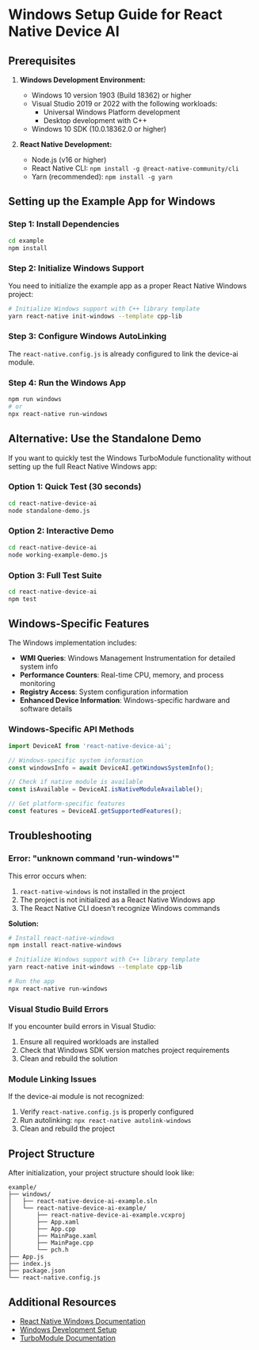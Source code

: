 # Windows Setup Guide for React Native Device AI

## Prerequisites

1. **Windows Development Environment:**
   - Windows 10 version 1903 (Build 18362) or higher
   - Visual Studio 2019 or 2022 with the following workloads:
     - Universal Windows Platform development
     - Desktop development with C++
   - Windows 10 SDK (10.0.18362.0 or higher)

2. **React Native Development:**
   - Node.js (v16 or higher)
   - React Native CLI: `npm install -g @react-native-community/cli`
   - Yarn (recommended): `npm install -g yarn`

## Setting up the Example App for Windows

### Step 1: Install Dependencies
```bash
cd example
npm install
```

### Step 2: Initialize Windows Support
You need to initialize the example app as a proper React Native Windows project:

```bash
# Initialize Windows support with C++ library template
yarn react-native init-windows --template cpp-lib
```

### Step 3: Configure Windows AutoLinking
The `react-native.config.js` is already configured to link the device-ai module.

### Step 4: Run the Windows App
```bash
npm run windows
# or
npx react-native run-windows
```

## Alternative: Use the Standalone Demo

If you want to quickly test the Windows TurboModule functionality without setting up the full React Native Windows app:

### Option 1: Quick Test (30 seconds)
```bash
cd react-native-device-ai
node standalone-demo.js
```

### Option 2: Interactive Demo
```bash
cd react-native-device-ai
node working-example-demo.js
```

### Option 3: Full Test Suite
```bash
cd react-native-device-ai
npm test
```

## Windows-Specific Features

The Windows implementation includes:
- **WMI Queries**: Windows Management Instrumentation for detailed system info
- **Performance Counters**: Real-time CPU, memory, and process monitoring
- **Registry Access**: System configuration information
- **Enhanced Device Information**: Windows-specific hardware and software details

### Windows-Specific API Methods
```javascript
import DeviceAI from 'react-native-device-ai';

// Windows-specific system information
const windowsInfo = await DeviceAI.getWindowsSystemInfo();

// Check if native module is available
const isAvailable = DeviceAI.isNativeModuleAvailable();

// Get platform-specific features
const features = DeviceAI.getSupportedFeatures();
```

## Troubleshooting

### Error: "unknown command 'run-windows'"

This error occurs when:
1. `react-native-windows` is not installed in the project
2. The project is not initialized as a React Native Windows app
3. The React Native CLI doesn't recognize Windows commands

**Solution:**
```bash
# Install react-native-windows
npm install react-native-windows

# Initialize Windows support with C++ library template
yarn react-native init-windows --template cpp-lib

# Run the app
npx react-native run-windows
```

### Visual Studio Build Errors

If you encounter build errors in Visual Studio:
1. Ensure all required workloads are installed
2. Check that Windows SDK version matches project requirements
3. Clean and rebuild the solution

### Module Linking Issues

If the device-ai module is not recognized:
1. Verify `react-native.config.js` is properly configured
2. Run autolinking: `npx react-native autolink-windows`
3. Clean and rebuild the project

## Project Structure

After initialization, your project structure should look like:
```
example/
├── windows/
│   ├── react-native-device-ai-example.sln
│   └── react-native-device-ai-example/
│       ├── react-native-device-ai-example.vcxproj
│       ├── App.xaml
│       ├── App.cpp
│       ├── MainPage.xaml
│       ├── MainPage.cpp
│       └── pch.h
├── App.js
├── index.js
├── package.json
└── react-native.config.js
```

## Additional Resources

- [React Native Windows Documentation](https://microsoft.github.io/react-native-windows/)
- [Windows Development Setup](https://microsoft.github.io/react-native-windows/docs/rnw-dependencies)
- [TurboModule Documentation](https://reactnative.dev/docs/the-new-architecture/pillars-turbomodules)
